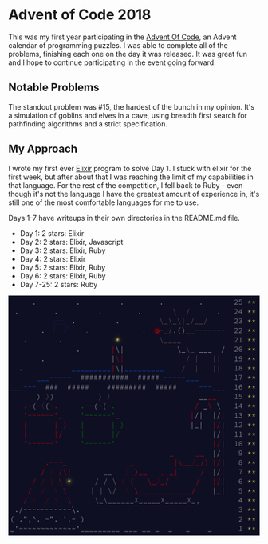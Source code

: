 # Advent of Code 2018

This was my first year participating in the [Advent Of
Code](https://adventofcode.com/2018), an Advent calendar of programming
puzzles. I was able to complete all of the problems, finishing each one on the
day it was released. It was great fun and I hope to continue participating in
the event going forward.

## Notable Problems

The standout problem was #15, the hardest of the bunch in my opinion. It's
a simulation of goblins and elves in a cave, using breadth first search for
pathfinding algorithms and a strict specification.

## My Approach

I wrote my first ever [Elixir](https://elixir-lang.org/) program to solve Day 1.
I stuck with elixir for the first week, but after about that I was reaching the
limit of my capabilities in that language. For the rest of the competition,
I fell back to Ruby - even though it's not the language I have the greatest
amount of experience in, it's still one of the most comfortable languages for me
to use.

Days 1-7 have writeups in their own directories in the README.md file.

- Day 1: 2 stars: Elixir
- Day 2: 2 stars: Elixir, Javascript
- Day 3: 2 stars: Elixir, Ruby
- Day 4: 2 stars: Elixir
- Day 5: 2 stars: Elixir, Ruby
- Day 6: 2 stars: Elixir, Ruby
- Day 7-25: 2 stars: Ruby

![Finished Advent 2018](./aoc_2018_finished.png?raw=true&i=0 "Finished Advent 2018")
